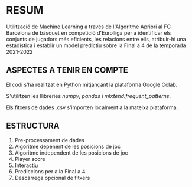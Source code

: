 # RESUM
Utilització de Machine Learning a través de l'Algoritme Apriori al FC Barcelona de bàsquet en competició d'Eurolliga per a identificar els conjunts de jugadors més eficients, les relacions entre ells, atribuir-hi una estadística i establir un model predictiu sobre la Final a 4 de la temporada 2021-2022 

## ASPECTES A TENIR EN COMPTE
El codi s’ha realitzat en Python mitjançant la plataforma Google Colab. 

S'utilitzen les llibreries *numpy*, *pandas* i *mlxtend.frequent_patterns*.

Els fitxers de dades .csv s’importen localment a la mateixa plataforma.

## ESTRUCTURA
1. Pre-processament de dades
2. Algoritme depenent de les posicions de joc
3. Algoritme independent de les posicions de joc
4. Player score
5. Interactiu
6. Prediccions per a la Final a 4
7. Descàrrega opcional de fitxers
